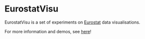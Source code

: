 EurostatVisu
======

EurostatVisu is a set of experiments on [Eurostat] data visualisations.

For more information and demos, see [here]!

 [Eurostat]: http://ec.europa.eu/eurostat/
 [here]: http://jgaffuri.github.io/EurostatVisu/
 